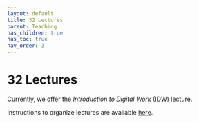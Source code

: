 ```yaml
---
layout: default
title: 32 Lectures
parent: Teaching
has_children: true
has_toc: true
nav_order: 3
---
```


# 32 Lectures

Currently, we offer the *Introduction to Digital Work* (IDW) lecture.

Instructions to organize lectures are available [here](30_processes/30.10.lecture.html).
